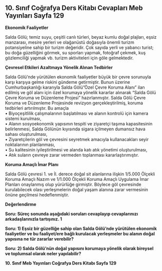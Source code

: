 ## 10. Sınıf Coğrafya Ders Kitabı Cevapları Meb Yayınları Sayfa 129

**Ekonomik Faaliyetler**

Salda Gölü; temiz suyu, çeşitli canlı türleri, beyaz kumlu doğal plajları, eşsiz manzarası, mesire yerleri ve olağanüstü doğasıyla önemli turizm potansiyeline sahip bir turizm değeridir. Çok sayıda yerli ve yabancı turist; bu doğa güzelliğini görmek, su sporları yapmak, fotoğraf çekmek, kuş gözlemciliği yapmak vb. turizm aktiviteleri için göle gelmektedir.

**Çevresel Etkileri Azaltmaya Yönelik Alınan Tedbirler**

Salda Gölü’nde yürütülen ekonomik faaliyetler büyük bir çevre sorunuyla karşı karşıya gelme riskini gündeme getirmiştir. Bunun üzerine Cumhurbaşkanlığı kararıyla Salda Gölü”Özel Çevre Koruma Alanı” ilan edilmiş ve göl alanı için özel korumaya yönelik kararlar alınarak “Salda Gölü Çevre Koruma ve Düzenleme Projesi” hazırlanmıştır. Salda Gölü Çevre Koruma ve Düzenleme Projesinde revizyon gerçekleştirilmiş, koruma tedbirleri artırılmıştır. Bu amaçla  
 • Biyoçeşitlilik çalışmalarının başlatılması ve alanın kontrolü için kamera sistemi kurulması,  
 • Alanın sosyoekonomik yapısının tespiti ve ziyaretçi taşıma kapasitesinin belirlenmesi, Salda Gölünün kıyısında sigara içilmeyen dumansız hava sahası oluşturulması,  
 • Ziyaretçilerin göl ve çevresini seyretmek amacıyla kullanacakları seyir noktalarının planlanması,  
 • Su kalitesinin iyileştirilmesi ve alanda katı atık yönetimi oluşturulması,  
 • Atık suların çevreye zarar vermeden toplanması kararlaştırımıştır.

**Koruma Amaçlı İmar Planı**

Salda Gölü çevresi 1. ve İl. derece doğal sit alanlarına ilişkin 1/5.000 Ölçekli Koruma Amaçlı Nazım ve 1/1.000 Ölçekli Koruma Amaçlı Uygulama İmar Planları onaylanmış olup yürürlüğe girmiştir. Böylece göl çevresinde kurulabilecek olası yerleşmelerin doğal yaşam alanına zarar vermesinin önüne geçilmesi hedeflenmiştir.

**Değerlendirme**

**Soru: Süreç sonunda aşağıdaki soruları cevaplayıp cevaplarınızı arkadaşlarınızla tartışınız. 1**

**Soru: 1) Eşsiz bir güzelliğe sahip olan Salda Gölü’nde yürütülen ekonomik faaliyetler ve bu faaliyet/ere bağlı kurulacak yerleşmeler bu alanın doğal yapısına ne tür zararlar verebilir?**

**Soru: 2) Salda Gölü’nün doğal yapısını korumaya yönelik olarak bireysel ve toplumsal olarak neler yapılabilir?**

**10. Sınıf Meb Yayınları Coğrafya Ders Kitabı Sayfa 129**